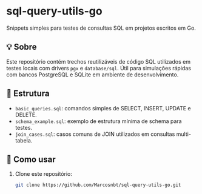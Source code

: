 # sql-query-utils-go

Snippets simples para testes de consultas SQL em projetos escritos em Go.

## 💡 Sobre

Este repositório contém trechos reutilizáveis de código SQL utilizados em testes locais com drivers `pgx` e `database/sql`. Útil para simulações rápidas com bancos PostgreSQL e SQLite em ambiente de desenvolvimento.

## 📂 Estrutura

- `basic_queries.sql`: comandos simples de SELECT, INSERT, UPDATE e DELETE.
- `schema_example.sql`: exemplo de estrutura mínima de schema para testes.
- `join_cases.sql`: casos comuns de JOIN utilizados em consultas multi-tabela.

## 🚀 Como usar

1. Clone este repositório:
   ```bash
   git clone https://github.com/Marcosnbt/sql-query-utils-go.git
